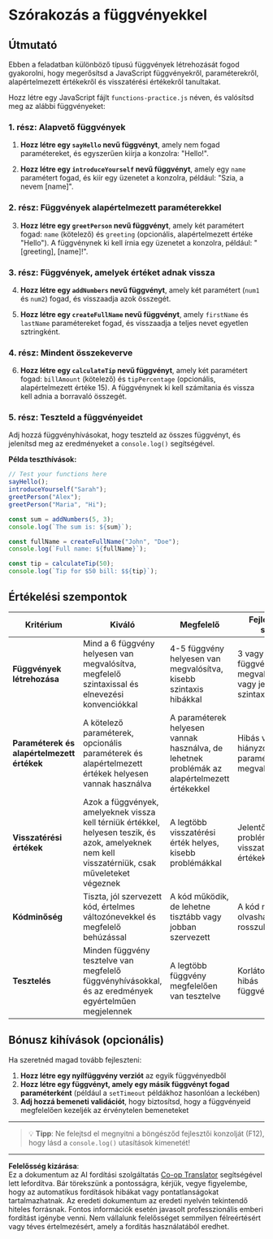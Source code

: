 <!--
CO_OP_TRANSLATOR_METADATA:
{
  "original_hash": "8328f58f4593b4671656ff8f4b2edbd9",
  "translation_date": "2025-10-24T19:51:25+00:00",
  "source_file": "2-js-basics/2-functions-methods/assignment.md",
  "language_code": "hu"
}
-->
# Szórakozás a függvényekkel

## Útmutató

Ebben a feladatban különböző típusú függvények létrehozását fogod gyakorolni, hogy megerősítsd a JavaScript függvényekről, paraméterekről, alapértelmezett értékekről és visszatérési értékekről tanultakat.

Hozz létre egy JavaScript fájlt `functions-practice.js` néven, és valósítsd meg az alábbi függvényeket:

### 1. rész: Alapvető függvények
1. **Hozz létre egy `sayHello` nevű függvényt**, amely nem fogad paramétereket, és egyszerűen kiírja a konzolra: "Hello!".

2. **Hozz létre egy `introduceYourself` nevű függvényt**, amely egy `name` paramétert fogad, és kiír egy üzenetet a konzolra, például: "Szia, a nevem [name]".

### 2. rész: Függvények alapértelmezett paraméterekkel
3. **Hozz létre egy `greetPerson` nevű függvényt**, amely két paramétert fogad: `name` (kötelező) és `greeting` (opcionális, alapértelmezett értéke "Hello"). A függvénynek ki kell írnia egy üzenetet a konzolra, például: "[greeting], [name]!".

### 3. rész: Függvények, amelyek értéket adnak vissza
4. **Hozz létre egy `addNumbers` nevű függvényt**, amely két paramétert (`num1` és `num2`) fogad, és visszaadja azok összegét.

5. **Hozz létre egy `createFullName` nevű függvényt**, amely `firstName` és `lastName` paramétereket fogad, és visszaadja a teljes nevet egyetlen sztringként.

### 4. rész: Mindent összekeverve
6. **Hozz létre egy `calculateTip` nevű függvényt**, amely két paramétert fogad: `billAmount` (kötelező) és `tipPercentage` (opcionális, alapértelmezett értéke 15). A függvénynek ki kell számítania és vissza kell adnia a borravaló összegét.

### 5. rész: Teszteld a függvényeidet
Adj hozzá függvényhívásokat, hogy teszteld az összes függvényt, és jelenítsd meg az eredményeket a `console.log()` segítségével.

**Példa teszthívások:**
```javascript
// Test your functions here
sayHello();
introduceYourself("Sarah");
greetPerson("Alex");
greetPerson("Maria", "Hi");

const sum = addNumbers(5, 3);
console.log(`The sum is: ${sum}`);

const fullName = createFullName("John", "Doe");
console.log(`Full name: ${fullName}`);

const tip = calculateTip(50);
console.log(`Tip for $50 bill: $${tip}`);
```

## Értékelési szempontok

| Kritérium | Kiváló | Megfelelő | Fejlesztésre szorul |
| --------- | ------- | --------- | ------------------- |
| **Függvények létrehozása** | Mind a 6 függvény helyesen van megvalósítva, megfelelő szintaxissal és elnevezési konvenciókkal | 4-5 függvény helyesen van megvalósítva, kisebb szintaxis hibákkal | 3 vagy kevesebb függvény van megvalósítva, vagy jelentős szintaxis hibák |
| **Paraméterek és alapértelmezett értékek** | A kötelező paraméterek, opcionális paraméterek és alapértelmezett értékek helyesen vannak használva | A paraméterek helyesen vannak használva, de lehetnek problémák az alapértelmezett értékekkel | Hibás vagy hiányzó paraméterek megvalósítása |
| **Visszatérési értékek** | Azok a függvények, amelyeknek vissza kell térniük értékkel, helyesen teszik, és azok, amelyeknek nem kell visszatérniük, csak műveleteket végeznek | A legtöbb visszatérési érték helyes, kisebb problémákkal | Jelentős problémák a visszatérési értékekkel |
| **Kódminőség** | Tiszta, jól szervezett kód, értelmes változónevekkel és megfelelő behúzással | A kód működik, de lehetne tisztább vagy jobban szervezett | A kód nehezen olvasható vagy rosszul strukturált |
| **Tesztelés** | Minden függvény tesztelve van megfelelő függvényhívásokkal, és az eredmények egyértelműen megjelennek | A legtöbb függvény megfelelően van tesztelve | Korlátozott vagy hibás függvénytesztelés |

## Bónusz kihívások (opcionális)

Ha szeretnéd magad tovább fejleszteni:

1. **Hozz létre egy nyílfüggvény verziót** az egyik függvényedből
2. **Hozz létre egy függvényt, amely egy másik függvényt fogad paraméterként** (például a `setTimeout` példákhoz hasonlóan a leckében)
3. **Adj hozzá bemeneti validációt**, hogy biztosítsd, hogy a függvényeid megfelelően kezeljék az érvénytelen bemeneteket

---

> 💡 **Tipp**: Ne felejtsd el megnyitni a böngésződ fejlesztői konzolját (F12), hogy lásd a `console.log()` utasítások kimenetét!

---

**Felelősség kizárása**:  
Ez a dokumentum az AI fordítási szolgáltatás [Co-op Translator](https://github.com/Azure/co-op-translator) segítségével lett lefordítva. Bár törekszünk a pontosságra, kérjük, vegye figyelembe, hogy az automatikus fordítások hibákat vagy pontatlanságokat tartalmazhatnak. Az eredeti dokumentum az eredeti nyelvén tekintendő hiteles forrásnak. Fontos információk esetén javasolt professzionális emberi fordítást igénybe venni. Nem vállalunk felelősséget semmilyen félreértésért vagy téves értelmezésért, amely a fordítás használatából eredhet.